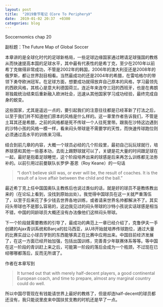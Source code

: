 ```yaml
---
layout: post
title:  "2019章节笔记《Core To Periphery》"
date:  2019-01-02 20:37  +0300
categories: blog
---
```


Soccernomics chap 20

副标题：The Future Map of Global Soccer

本章讲的是全球化时代的足球新格局，一些足球边缘国家通过聘请足球强国的教练从而快速提高本国的足球水平，其中最有代表性的是希丁克，至少在2010年以前希丁克做得非常成功，不管是2002年的韩国，2006年的澳大利亚还是2008年的俄罗斯，都让世界刮目相看。当然最成功的还是2004年的希腊，在雷哈格尔的带领下勇夺欧洲冠军。在足球方面，想要成功就得放弃自己原本的风格，学习最领先的西欧风格，其核心是意大利德国荷兰。连近年来连夺三冠的西班牙，也是在弗朗哥独裁统治结束后重新融入欧洲社会，迅速从其他国家学习成功经验，最终完成自身的蜕变。

这些国家，尤其是遥远一点的，要引起我们的注意往往都是已经革新了打法之后，以至于我们并不知道他们原本的风格是什么样的。这一章里作者告诉我们，不管是土耳其还是希腊，之前的风格都是死不传球一个人往死里带。跟我在沙特这边遇到的沙特小孩的风格一模一样，看来闷头带球是不需要学的天性，而快速传球跑位则必须通过高水平的训练来习得。

结合到前几章的内容，大概一个球员必经的几个阶段里，最初自己玩玩球就行，培养球感和其他一些基本功，去街上踢野球就可以了，关键是花大量的时间跟足球在一起，最好是抱着足球睡觉，这个阶段培养出来的球感是后来再怎么训练都无法弥补的。以前引用过前曼联队长罗伊·基恩（Roy Keane）的一句话

> “I don’t believe skill was, or ever will be, the result of coaches. It is the result of a love affair between the child and the ball.”

最近希丁克上任中国国奥队主教练后也说过类似的话，就是好的球员不是教练教出来的（在论坛上看到，没找到原始出处）。我觉得中国球员在这一关就严重落伍了，以至于后来花了多少钱去世界各地训练，或者请来世界名帅都解决不了。其实闷头带球也不是那么容易的，这边我见过的闷头带球的沙特小孩说实话球感是相当不错，中国的同龄球员大概还没有办法像他们这样闷头带球。

下一个阶段就需要教练的引导了，最成功的典范上一章已经介绍了，克鲁伊夫一手创建的Ajax青训系统和Barça的拉马西亚，从U8开始就培养传球跑位，通过大量的比赛实战让小球员学到的东西能够真正在比赛中应用出来。中国目前经济发展了，在这一方面已经开始加强，包括出国训练，完善青少年联赛体系等等。等中国在这一阶段的青训赶上来之后，可能第一阶段的落后会成为一个瓶颈，不过现在已经哪哪都落后，反而无所谓了。

作者在本章写到

> It turned out that with merely half-decent players, a good continental European coach, and time to prepare, almost any marginal country could do well.

所以中国尽管现在有钱能请世界上最好的教练了，但是却连half-decent的球员都还没有，我只能说里皮来中国扶贫支教的时机还是早了一点。

<!--end-->
